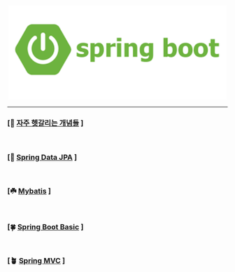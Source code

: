 <p align = "center">
<img src = "image/spring1.png" width="500">
</p>


-------------------


### [🌱 [자주 헷갈리는 개념들](https://github.com/Ho-Tea/study-Spring/tree/main/Init) ]


<br/>

### [🌿 [Spring Data JPA](https://github.com/Ho-Tea/study-Spring/tree/main/JPA) ]

<br/>

### [☘️ [Mybatis](https://github.com/Ho-Tea/study-Spring/tree/main/Mybatis) ]

<br/>

### [🍀 [Spring Boot Basic](https://github.com/Ho-Tea/study-Spring/tree/main/Spring%20Boot) ]

<br/>

### [🪴 [Spring MVC](https://github.com/Ho-Tea/study-Spring/tree/main/MVC) ]
